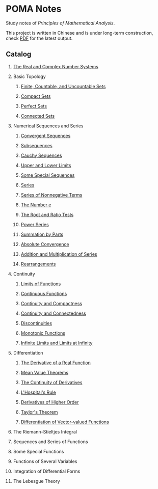 # POMA Notes

Study notes of _Principles of Mathematical Analysis_.

This project is written in Chinese and is under long-term construction, check [PDF](./out/poma-notes.pdf) for the latest output.

## Catalog

1. [The Real and Complex Number Systems](./Ch01%20The%20Real%20and%20Complex%20Number%20Systems/The%20Real%20and%20Complex%20Number%20Systems.tex)

1. Basic Topology

   1. [Finite, Countable, and Uncountable Sets](./Ch02%20Basic%20Topology/Sec01%20Finite%2C%20Countable%2C%20and%20Uncountable%20Sets.tex)

   1. [Compact Sets](./Ch02%20Basic%20Topology/Sec02%20Compact%20Sets.tex)

   1. [Perfect Sets](./Ch02%20Basic%20Topology/Sec03%20Perfect%20Sets.tex)

   1. [Connected Sets](./Ch02%20Basic%20Topology/Sec04%20Connected%20Sets.tex)

1. Numerical Sequences and Series

   1. [Convergent Sequences](./Ch03%20Numerical%20Sequences%20and%20Series/Sec01%20Convergent%20Sequences.tex)

   1. [Subsequences](./Ch03%20Numerical%20Sequences%20and%20Series/Sec02%20Subsequences.tex)

   1. [Cauchy Sequences](./Ch03%20Numerical%20Sequences%20and%20Series/Sec03%20Cauchy%20Sequences.tex)

   1. [Upper and Lower Limits](./Ch03%20Numerical%20Sequences%20and%20Series/Sec04%20Upper%20and%20Lower%20Limits.tex)

   1. [Some Special Sequences](./Ch03%20Numerical%20Sequences%20and%20Series/Sec05%20Some%20Special%20Sequences.tex)

   1. [Series](./Ch03%20Numerical%20Sequences%20and%20Series/Sec06%20Series.tex)

   1. [Series of Nonnegative Terms](./Ch03%20Numerical%20Sequences%20and%20Series/Sec07%20Series%20of%20Nonnegative%20Terms.tex)

   1. [The Number e](./Ch03%20Numerical%20Sequences%20and%20Series/Sec08%20The%20Number%20e.tex)

   1. [The Root and Ratio Tests](./Ch03%20Numerical%20Sequences%20and%20Series/Sec09%20The%20Root%20and%20Ratio%20Tests.tex)

   1. [Power Series](./Ch03%20Numerical%20Sequences%20and%20Series/Sec10%20Power%20Series.tex)

   1. [Summation by Parts](./Ch03%20Numerical%20Sequences%20and%20Series/Sec11%20Summation%20by%20Parts.tex)

   1. [Absolute Convergence](./Ch03%20Numerical%20Sequences%20and%20Series/Sec12%20Absolute%20Convergence.tex)

   1. [Addition and Multiplication of Series](./Ch03%20Numerical%20Sequences%20and%20Series/Sec13%20Addition%20and%20Multiplication%20of%20Series.tex)

   1. [Rearrangements](./Ch03%20Numerical%20Sequences%20and%20Series/Sec14%20Rearrangements.tex)

1. Continuity

   1. [Limits of Functions](./Ch04%20Continuity/Sec01%20Limits%20of%20Functions.tex)

   1. [Continuous Functions](./Ch04%20Continuity/Sec02%20Continuous%20Functions.tex)

   1. [Continuity and Compactness](./Ch04%20Continuity/Sec03%20Continuity%20and%20Compactness.tex)

   1. [Continuity and Connectedness](./Ch04%20Continuity/Sec04%20Continuity%20and%20Connectedness.tex)

   1. [Discontinuities](./Ch04%20Continuity/Sec05%20Discontinuities.tex)

   1. [Monotonic Functions](./Ch04%20Continuity/Sec06%20Monotonic%20Functions.tex)

   1. [Infinite Limits and Limits at Infinity](./Ch04%20Continuity/Sec07%20Infinite%20Limits%20and%20Limits%20at%20Infinity.tex)

1. Differentiation

   1. [The Derivative of a Real Function](./Ch05%20Differentiation/Sec01%20The%20Derivative%20of%20a%20Real%20Function.tex)

   1. [Mean Value Theorems](/Ch05%20Differentiation/Sec02%20Mean%20Value%20Theorems.tex)

   1. [The Continuity of Derivatives](./Ch05%20Differentiation/Sec03%20The%20Continuity%20of%20Derivatives.tex)

   1. [L'Hospital's Rule](./Ch05%20Differentiation/Sec04%20L'Hospital's%20Rule.tex)

   1. [Derivatives of Higher Order](./Ch05%20Differentiation/Sec05%20Derivatives%20of%20Higher%20Order.tex)

   1. [Taylor's Theorem](./Ch05%20Differentiation/Sec06%20Taylor's%20Theorem.tex)

   1. [Differentiation of Vector-valued Functions](./Ch05%20Differentiation/Sec07%20Differentiation%20of%20Vector-valued%20Functions.tex)

1. The Riemann-Stieltjes Integral

   <!-- 1. [Definition and Existence of the Integral](./Ch06%20The%20Riemann-Stieltjes%20Integral/Sec01%20Definition%20and%20Existence%20of%20the%20Integral.tex)

   1. [Properties of the Integral](./Ch06%20The%20Riemann-Stieltjes%20Integral/Sec02%20Properties%20of%20the%20Integral.tex)

   1. [Integration and Differentiation](./Ch06%20The%20Riemann-Stieltjes%20Integral/Sec03%20Integration%20and%20Differentiation.tex)

   1. [Integration of Vector-valued Functions](./Ch06%20The%20Riemann-Stieltjes%20Integral/Sec04%20Integration%20of%20Vector-valued%20Functions.tex)

   1. [Rectifiable Curves](./Ch06%20The%20Riemann-Stieltjes%20Integral/Sec05%20Rectifiable%20Curves.tex) -->

1. Sequences and Series of Functions

   <!-- 1. [Discussion of Main Problem](./Ch07%20Sequences%20and%20Series%20of%20Functions/Sec01%20Discussion%20of%20Main%20Problem.tex)

   1. [Uniform Convergence](./Ch07%20Sequences%20and%20Series%20of%20Functions/Sec02%20Uniform%20Convergence.tex)

   1. [Uniform Convergence and Continuity](./Ch07%20Sequences%20and%20Series%20of%20Functions/Sec03%20Uniform%20Convergence%20and%20Continuity.tex)

   1. [Uniform Convergence and Integration](./Ch07%20Sequences%20and%20Series%20of%20Functions/Sec04%20Uniform%20Convergence%20and%20Integration.tex)

   1. [Uniform Convergence and Differentiation](./Ch07%20Sequences%20and%20Series%20of%20Functions/Sec05%20Uniform%20Convergence%20and%20Differentiation.tex)

   1. [Equicontinuous Families of Functions](./Ch07%20Sequences%20and%20Series%20of%20Functions/Sec06%20Equicontinuous%20Families%20of%20Functions.tex)

   1. [The Stone-Weierstrass Theorem](./Ch07%20Sequences%20and%20Series%20of%20Functions/Sec07%20The%20Stone-Weierstrass%20Theorem.tex) -->

1. Some Special Functions

   <!-- 1. [Power Series](./Ch08%20Some%20Special%20Functions/Sec01%20Power%20Series.tex)

   1. [The Exponential and Logarithmic Functions](./Ch08%20Some%20Special%20Functions/Sec02%20The%20Exponential%20and%20Logarithmic%20Functions.tex)

   1. [The Trigonometric Functions](./Ch08%20Some%20Special%20Functions/Sec03%20The%20Trigonometric%20Functions.tex)

   1. [The Algebraic Completeness of the Complex Field](./Ch08%20Some%20Special%20Functions/Sec04%20The%20Algebraic%20Completeness%20of%20the%20Complex%20Field.tex)

   1. [Fourier Series](./Ch08%20Some%20Special%20Functions/Sec05%20Fourier%20Series.tex)

   1. [The Gamma Function](./Ch08%20Some%20Special%20Functions/Sec06%20The%20Gamma%20Function.tex) -->

1. Functions of Several Variables

   <!-- 1. [Linear Transformations](./Ch09%20Functions%20of%20Several%20Variables/Sec01%20Linear%20Transformations.tex)

   1. [Differentiation](./Ch09%20Functions%20of%20Several%20Variables/Sec02%20Differentiation.tex)

   1. [The Contraction Principle](./Ch09%20Functions%20of%20Several%20Variables/Sec03%20The%20Contraction%20Principle.tex)

   1. [The Inverse Function Theorem](./Ch09%20Functions%20of%20Several%20Variables/Sec04%20The%20Inverse%20Function%20Theorem.tex)

   1. [The Implicit Function Theorem](./Ch09%20Functions%20of%20Several%20Variables/Sec05%20The%20Implicit%20Function%20Theorem.tex)

   1. [The Rank Theorem](./Ch09%20Functions%20of%20Several%20Variables/Sec06%20The%20Rank%20Theorem.tex)

   1. [Determinants](./Ch09%20Functions%20of%20Several%20Variables/Sec07%20Determinants.tex)

   1. [Derivatives of Higher Order](./Ch09%20Functions%20of%20Several%20Variables/Sec08%20Derivatives%20of%20Higher%20Order.tex)

   1. [Differentiation of Integrals](./Ch09%20Functions%20of%20Several%20Variables/Sec09%20Differentiation%20of%20Integrals.tex); -->

1. Integration of Differential Forms

   <!-- 1. [Integration](./Ch10%20Integration%20of%20Differential%20Forms/Sec01%20Integration.tex)

   1. [Primitive Mappings](./Ch10%20Integration%20of%20Differential%20Forms/Sec02%20Primitive%20Mappings.tex)

   1. [Partitions of Unity](./Ch10%20Integration%20of%20Differential%20Forms/Sec03%20Partitions%20of%20Unity.tex)

   1. [Change of Variables](./Ch10%20Integration%20of%20Differential%20Forms/Sec04%20Change%20of%20Variables.tex)

   1. [Differential Forms](./Ch10%20Integration%20of%20Differential%20Forms/Sec05%20Differential%20Forms.tex)

   1. [Simplexes and Chains](./Ch10%20Integration%20of%20Differential%20Forms/Sec06%20Simplexes%20and%20Chains.tex)

   1. [Stokes' Theorem](./Ch10%20Integration%20of%20Differential%20Forms/Sec07%20Stokes'%20Theorem.tex)

   1. [Closed Forms and Exact Forms](./Ch10%20Integration%20of%20Differential%20Forms/Sec08%20Closed%20Forms%20and%20Exact%20Forms.tex)

   1. [Vector Analysis](./Ch10%20Integration%20of%20Differential%20Forms/Sec09%20Vector%20Analysis.tex) -->

1. The Lebesgue Theory

   <!-- 1. [Set Functions](./Ch11%20The%20Lebesgue%20Theory/Sec01%20Set%20Functions.tex)

   1. [Construction of the Lebesgue Measure](./Ch11%20The%20Lebesgue%20Theory/Sec02%20Construction%20of%20the%20Lebesgue%20Measure.tex)

   1. [Measure Spaces](./Ch11%20The%20Lebesgue%20Theory/Sec03%20Measure%20Spaces.tex)

   1. [Measurable Functions](./Ch11%20The%20Lebesgue%20Theory/Sec04%20Measurable%20Functions.tex)

   1. [Simple Functions](./Ch11%20The%20Lebesgue%20Theory/Sec05%20Simple%20Functions.tex)

   1. [Integration](./Ch11%20The%20Lebesgue%20Theory/Sec06%20Integration.tex)

   1. [Comparison with the Riemann Integral](./Ch11%20The%20Lebesgue%20Theory/Sec07%20Comparison%20with%20the%20Riemann%20Integral.tex)

   1. [Integration of Complex Functions](./Ch11%20The%20Lebesgue%20Theory/Sec08%20Integration%20of%20Complex%20Functions.tex)

   1. [Functions of Class L2](./Ch11%20The%20Lebesgue%20Theory/Sec09%20Functions%20of%20Class%20L2.tex) -->
